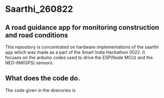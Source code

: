 # Saarthi_260822
## A road guidance app for monitoring construction and road conditions
This repository is concentrated on hardware implementations of the saarthi app which was made 
as a part of the Smart India Hackathon 2022. It focuses on the arduino codes used to drive the ESP(Node MCU) and the NEO-6M(GPS) 
sensors.
## What does the code do.
The code given in the direcories is 
